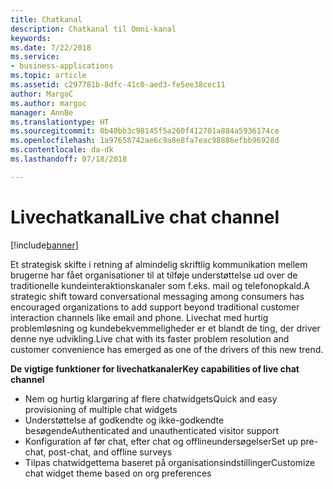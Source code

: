 ```yaml
---
title: Chatkanal
description: Chatkanal til Omni-kanal
keywords: 
ms.date: 7/22/2018
ms.service:
- business-applications
ms.topic: article
ms.assetid: c297781b-8dfc-41c0-aed3-fe5ee38cec11
author: MargoC
ms.author: margoc
manager: AnnBe
ms.translationtype: HT
ms.sourcegitcommit: 0b40bb3c98145f5a260f412701a884a5936174ce
ms.openlocfilehash: 1a97658742ae6c9a8e8fa7eac98886efbb96928d
ms.contentlocale: da-dk
ms.lasthandoff: 07/18/2018

---
```


#  <a name="live-chat-channel"></a><span data-ttu-id="5cd14-103">Livechatkanal</span><span class="sxs-lookup"><span data-stu-id="5cd14-103">Live chat channel</span></span> 

[!include[banner](../../../includes/banner.md)]

<span data-ttu-id="5cd14-104">Et strategisk skifte i retning af almindelig skriftlig kommunikation mellem brugerne har fået organisationer til at tilføje understøttelse ud over de traditionelle kundeinteraktionskanaler som f.eks. mail og telefonopkald.</span><span class="sxs-lookup"><span data-stu-id="5cd14-104">A strategic shift toward conversational messaging among consumers has encouraged organizations to add support beyond traditional customer interaction channels like email and phone.</span></span> <span data-ttu-id="5cd14-105">Livechat med hurtig problemløsning og kundebekvemmeligheder er et blandt de ting, der driver denne nye udvikling.</span><span class="sxs-lookup"><span data-stu-id="5cd14-105">Live chat with its faster problem resolution and customer convenience has emerged as one of the drivers of this new trend.</span></span>

<span data-ttu-id="5cd14-106">**De vigtige funktioner for livechatkanaler**</span><span class="sxs-lookup"><span data-stu-id="5cd14-106">**Key capabilities of live chat channel**</span></span>

-   <span data-ttu-id="5cd14-107">Nem og hurtig klargøring af flere chatwidgets</span><span class="sxs-lookup"><span data-stu-id="5cd14-107">Quick and easy provisioning of multiple chat widgets</span></span>
-   <span data-ttu-id="5cd14-108">Understøttelse af godkendte og ikke-godkendte besøgende</span><span class="sxs-lookup"><span data-stu-id="5cd14-108">Authenticated and unauthenticated visitor support</span></span>
-   <span data-ttu-id="5cd14-109">Konfiguration af før chat, efter chat og offlineundersøgelser</span><span class="sxs-lookup"><span data-stu-id="5cd14-109">Set up pre-chat, post-chat, and offline surveys</span></span>
-   <span data-ttu-id="5cd14-110">Tilpas chatwidgettema baseret på organisationsindstillinger</span><span class="sxs-lookup"><span data-stu-id="5cd14-110">Customize chat widget theme based on org preferences</span></span>




